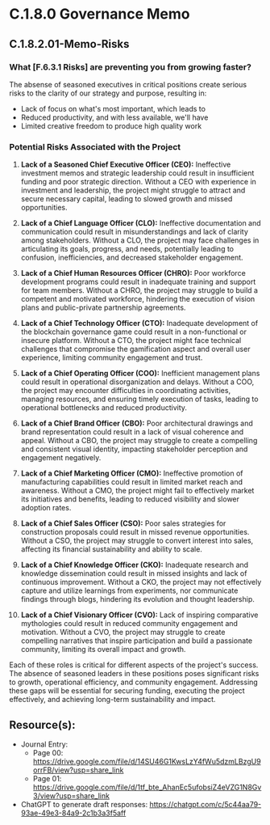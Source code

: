 # C.1.8.0 Governance Memo
## C.1.8.2.01-Memo-Risks
### What [F.6.3.1 Risks] are preventing you from growing faster?
The absense of seasoned executives in critical positions create serious risks to the clarity of our strategy and purpose, resulting in:
- Lack of focus on what's most important, which leads to
- Reduced productivity, and with less available, we'll have
- Limited creative freedom to produce high quality work

### Potential Risks Associated with the Project

1. **Lack of a Seasoned Chief Executive Officer (CEO):** Ineffective investment memos and strategic leadership could result in insufficient funding and poor strategic direction. Without a CEO with experience in investment and leadership, the project might struggle to attract and secure necessary capital, leading to slowed growth and missed opportunities.

2. **Lack of a Chief Language Officer (CLO):** Ineffective documentation and communication could result in misunderstandings and lack of clarity among stakeholders. Without a CLO, the project may face challenges in articulating its goals, progress, and needs, potentially leading to confusion, inefficiencies, and decreased stakeholder engagement.

3. **Lack of a Chief Human Resources Officer (CHRO):** Poor workforce development programs could result in inadequate training and support for team members. Without a CHRO, the project may struggle to build a competent and motivated workforce, hindering the execution of vision plans and public-private partnership agreements.

4. **Lack of a Chief Technology Officer (CTO):** Inadequate development of the blockchain governance game could result in a non-functional or insecure platform. Without a CTO, the project might face technical challenges that compromise the gamification aspect and overall user experience, limiting community engagement and trust.

5. **Lack of a Chief Operating Officer (COO):** Inefficient management plans could result in operational disorganization and delays. Without a COO, the project may encounter difficulties in coordinating activities, managing resources, and ensuring timely execution of tasks, leading to operational bottlenecks and reduced productivity.

6. **Lack of a Chief Brand Officer (CBO):** Poor architectural drawings and brand representation could result in a lack of visual coherence and appeal. Without a CBO, the project may struggle to create a compelling and consistent visual identity, impacting stakeholder perception and engagement negatively.

7. **Lack of a Chief Marketing Officer (CMO):** Ineffective promotion of manufacturing capabilities could result in limited market reach and awareness. Without a CMO, the project might fail to effectively market its initiatives and benefits, leading to reduced visibility and slower adoption rates.

8. **Lack of a Chief Sales Officer (CSO):** Poor sales strategies for construction proposals could result in missed revenue opportunities. Without a CSO, the project may struggle to convert interest into sales, affecting its financial sustainability and ability to scale.

9. **Lack of a Chief Knowledge Officer (CKO):** Inadequate research and knowledge dissemination could result in missed insights and lack of continuous improvement. Without a CKO, the project may not effectively capture and utilize learnings from experiments, nor communicate findings through blogs, hindering its evolution and thought leadership.

10. **Lack of a Chief Visionary Officer (CVO):** Lack of inspiring comparative mythologies could result in reduced community engagement and motivation. Without a CVO, the project may struggle to create compelling narratives that inspire participation and build a passionate community, limiting its overall impact and growth.

Each of these roles is critical for different aspects of the project's success. The absence of seasoned leaders in these positions poses significant risks to growth, operational efficiency, and community engagement. Addressing these gaps will be essential for securing funding, executing the project effectively, and achieving long-term sustainability and impact.

## Resource(s): 
- Journal Entry:
  - Page 00: https://drive.google.com/file/d/14SU46G1KwsLzY4fWu5dzmLBzgU9orrFB/view?usp=share_link
  - Page 01: https://drive.google.com/file/d/1tf_bte_AhanEc5ufobsiZ4eVZG1N8Gv3/view?usp=share_link
- ChatGPT to generate draft responses: https://chatgpt.com/c/5c44aa79-93ae-49e3-84a9-2c1b3a3f5aff
